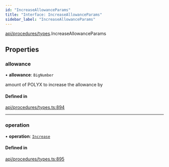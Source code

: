```yaml
---
id: "IncreaseAllowanceParams"
title: "Interface: IncreaseAllowanceParams"
sidebar_label: "IncreaseAllowanceParams"
---
```


[api/procedures/types](../../../../../modules/API/Procedures/Types/Types.md).IncreaseAllowanceParams

## Properties

### allowance

• **allowance**: `BigNumber`

amount of POLYX to increase the allowance by

#### Defined in

[api/procedures/types.ts:894](https://github.com/PolymeshAssociation/polymesh-sdk/blob/95f248df/src/api/procedures/types.ts#L894)

___

### operation

• **operation**: [`Increase`](../../../../../enums/API/Procedures/Types/AllowanceOperation/AllowanceOperation.md#increase)

#### Defined in

[api/procedures/types.ts:895](https://github.com/PolymeshAssociation/polymesh-sdk/blob/95f248df/src/api/procedures/types.ts#L895)
